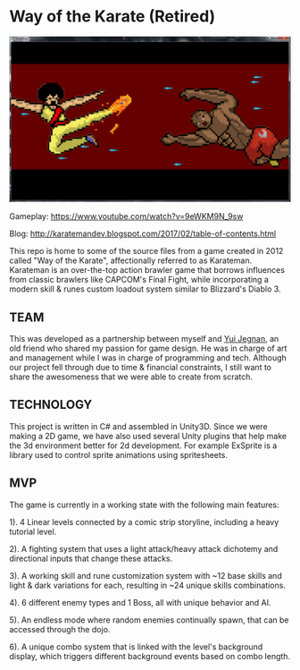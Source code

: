 Way of the Karate (Retired)
======

![alt text](https://github.com/heinhtetPS/oldkarate/blob/master/pics/karate.png "Logo Title Text 1")

Gameplay: https://www.youtube.com/watch?v=9eWKM9N_9sw

Blog: http://karatemandev.blogspot.com/2017/02/table-of-contents.html

This repo is home to some of the source files from a game created in 2012 called "Way of the Karate", affectionally referred to as Karateman. Karateman is an over-the-top action brawler game that borrows influences from classic brawlers like CAPCOM's Final Fight, while incorporating a modern skill & runes custom loadout system similar to Blizzard's Diablo 3.

## TEAM

This was developed as a partnership between myself and [Yui Jegnan](http://yuijegnan.tumblr.com/archive), an old friend who shared my passion for game design. He was in charge of art and management while I was in charge of programming and tech. Although our project fell through due to time & financial constraints, I still want to share the awesomeness that we were able to create from scratch. 

## TECHNOLOGY

This project is written in C# and assembled in Unity3D. Since we were making a 2D game, we have also used several Unity plugins that help make the 3d environment better for 2d development. For example ExSprite is a library used to control sprite animations using spritesheets.

## MVP 

The game is currently in a working state with the following main features:

1). 4 Linear levels connected by a comic strip storyline, including a heavy tutorial level.

2). A fighting system that uses a light attack/heavy attack dichotemy and directional inputs that change these attacks. 

3). A working skill and rune customization system with ~12 base skills and light & dark variations for each, resulting in ~24 unique skills combinations. 

4). 6 different enemy types and 1 Boss, all with unique behavior and AI. 

5). An endless mode where random enemies continually spawn, that can be accessed through the dojo.

6). A unique combo system that is linked with the level's background display, which triggers different background events based on combo length. 
